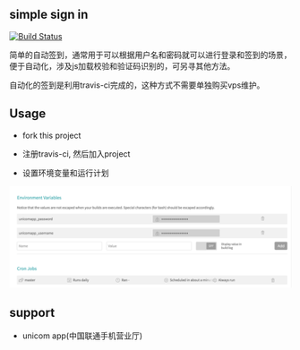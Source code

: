 ## simple sign in

[![Build Status](https://travis-ci.org/hxer/simpleSignin.svg?branch=master)](https://travis-ci.org/hxer/simpleSignin)

简单的自动签到，通常用于可以根据用户名和密码就可以进行登录和签到的场景，便于自动化，涉及js加载校验和验证码识别的，可另寻其他方法。

自动化的签到是利用travis-ci完成的，这种方式不需要单独购买vps维护。

## Usage

* fork this project

* 注册travis-ci, 然后加入project

* 设置环境变量和运行计划

![](travis-ci.png)

## support

* unicom app(中国联通手机营业厅)